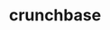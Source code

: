 ---
blog: https://about.crunchbase.com/blog/
facebook: https://www.facebook.com/crunchbase/
instagram: https://instagram.com/crunchbasehq
linkedin: https://www.linkedin.com/company/crunchbase
logohandle: crunchbase
sort: crunchbase
title: crunchbase
twitter: https://x.com/crunchbase
website: https://www.crunchbase.com/
wikipedia: https://en.wikipedia.org/wiki/Crunchbase
---